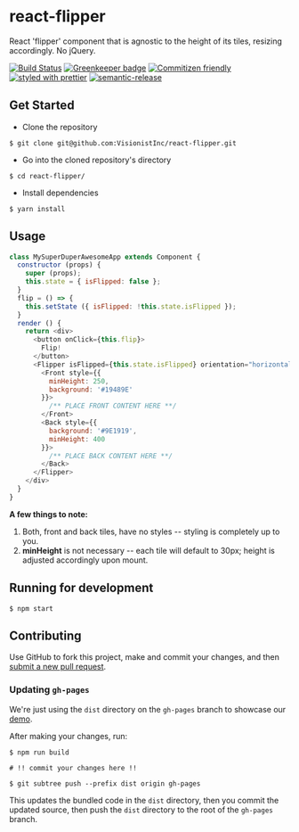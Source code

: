 
# react-flipper

React 'flipper' component that is agnostic to the height of its tiles, resizing accordingly. No jQuery.

[![Build Status](https://travis-ci.org/VisionistInc/react-flipper.svg?branch=master)](https://travis-ci.org/VisionistInc/react-flipper) [![Greenkeeper badge](https://badges.greenkeeper.io/enriquecaballero/branchsite.svg)](https://greenkeeper.io/) [![Commitizen friendly](https://img.shields.io/badge/commitizen-friendly-brightgreen.svg)](http://commitizen.github.io/cz-cli/) [![styled with prettier](https://img.shields.io/badge/styled_with-prettier-ff69b4.svg)](https://github.com/prettier/prettier) [![semantic-release](https://img.shields.io/badge/%F0%9F%93%A6%F0%9F%9A%80-semantic--release-e10079.svg)](https://github.com/semantic-release/semantic-release)

## Get Started
* Clone the repository
```
$ git clone git@github.com:VisionistInc/react-flipper.git
```

* Go into the cloned repository's directory
```
$ cd react-flipper/
```

* Install dependencies
```
$ yarn install
```

## Usage

```javascript
class MySuperDuperAwesomeApp extends Component {
  constructor (props) {
    super (props);
    this.state = { isFlipped: false };
  }
  flip = () => {
    this.setState ({ isFlipped: !this.state.isFlipped });
  }
  render () {
    return <div>
      <button onClick={this.flip}>
        Flip!
      </button>
      <Flipper isFlipped={this.state.isFlipped} orientation="horizontal">
        <Front style={{
          minHeight: 250,
          background: '#19489E'
        }}>
          /** PLACE FRONT CONTENT HERE **/
        </Front>
        <Back style={{
          background: '#9E1919',
          minHeight: 400
        }}>
          /** PLACE BACK CONTENT HERE **/
        </Back>
      </Flipper>
    </div>
  }
}

```
**A few things to note:**
1. Both, front and back tiles, have no styles -- styling is completely up to you.
2. **minHeight** is not necessary -- each tile will default to 30px; height is adjusted accordingly upon mount.


## Running for development
```
$ npm start
```

## Contributing

Use GitHub to fork this project, make and commit your changes, and then [submit a new pull request](https://github.com/VisionistInc/react-flipper/pulls).

### Updating `gh-pages`

We're just using the `dist` directory on the `gh-pages` branch to showcase our [demo](./src/website/Website.jsx).

After making your changes, run:

```shell
$ npm run build

# !! commit your changes here !!

$ git subtree push --prefix dist origin gh-pages
```

This updates the bundled code in the `dist` directory, then you commit the updated source, then push the `dist` directory to the root of the `gh-pages` branch.
